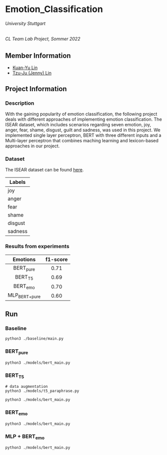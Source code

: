 # Emotion_Classification

###### University Stuttgart
###### CL Team Lab Project, Sommer 2022

## Member Information

* [Kuan-Yu Lin](https://github.com/kuan-yu-lin)
* [Tzu-Ju (Jenny) Lin](https://github.com/TzuJuLin)

## Project Information

### Description

With the gaining popularity of emotion classification, the following project deals with different approaches of implementing emotion classification. The ISEAR dataset, which includes scenarios regarding seven emotion, joy, anger, fear, shame, disgust, guilt and sadness, was used in this project. We implemented single layer perceptron, BERT with three different inputs and a Multi-layer perceptron that combines maching learning and lexicon-based approaches in our project. 

### Dataset

The ISEAR dataset can be found [here](https://www.unige.ch/cisa/research/materials-and-online-research/research-material/).

|Labels|
|------|
|joy|
|anger|
|fear|
|shame|
|disgust|
|sadness|

### Results from experiments

|         Emotions        | f1-score |
|:-----------------------:|:--------:|
|    BERT<sub>pure</sub>  |   0.71   |
|     BERT<sub>T5</sub>   |   0.69   |
|     BERT<sub>emo</sub>  |   0.70   |
| MLP<sub>BERT+pure</sub> |   0.60   |

## Run

### Baseline

    python3 ./baseline/main.py

### BERT<sub>pure</sub>

    python3 ./models/bert_main.py

### BERT<sub>T5</sub>

    # data augmentation
    python3 ./models/t5_paraphrase.py

    python3 ./models/bert_main.py

### BERT<sub>emo</sub>

    python3 ./models/bert_main.py

### MLP + BERT<sub>emo</sub>

    python3 ./models/bert_main.py



